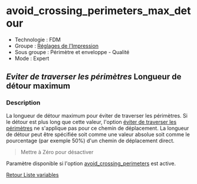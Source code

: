 # avoid_crossing_perimeters_max_detour

* Technologie : FDM
* Groupe : [Réglages de l'Impression](../print_settings/print_settings.md)
* Sous groupe : Périmètre et enveloppe - Qualité
* Mode : Expert

## *Eviter de traverser les périmètres* Longueur de détour maximum

### Description

La longueur de détour maximum pour éviter de traverser les périmètres. Si le détour est plus long que cette valeur, l'option [éviter de traverser les périmètres](avoid_crossing_perimeters.md) ne s'applique pas pour ce chemin de déplacement. La longueur de détour peut être spécifiée soit comme une valeur absolue soit comme le pourcentage (par exemple 50%) d'un chemin de déplacement direct.

> Mettre à Zéro pour désactiver

Paramètre disponible si l'option [avoid_crossing_perimeters](avoid_crossing_perimeters.md) est active.

[Retour Liste variables](variable_list.md)


